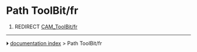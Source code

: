 # Path ToolBit/fr
1.  REDIRECT [CAM_ToolBit/fr](CAM_ToolBit/fr.md)



---
⏵ [documentation index](../README.md) > Path ToolBit/fr
